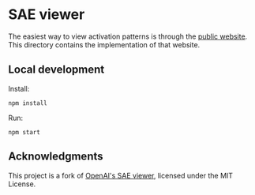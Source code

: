 # SAE viewer

The easiest way to view activation patterns is through the
[public website](https://openaipublic.blob.core.windows.net/sparse-autoencoder/sae-viewer/index.html).
This directory contains the implementation of that website.

## Local development

Install:

```npm install```

Run:

```npm start```

## Acknowledgments
This project is a fork of [OpenAI's SAE viewer](https://github.com/openai/sparse_autoencoder/tree/main/sae-viewer), licensed under the MIT License.